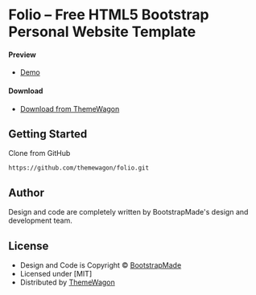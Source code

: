 # Folio – Free HTML5 Bootstrap Personal Website Template

#### Preview

 - [Demo](https://themewagon.github.io/folio/)

#### Download
 - [Download from ThemeWagon](https://themewagon.com/themes/free-bootstrap-4-personal-website-template-portfolio-showcase-page-folio/)
 
 
## Getting Started

Clone from GitHub 
```
https://github.com/themewagon/folio.git
```

## Author

Design and code are completely written by BootstrapMade's design and development team.  


## License

 - Design and Code is Copyright &copy; [BootstrapMade](https://bootstrapmade.com/)
 - Licensed under [MIT]
 - Distributed by [ThemeWagon](https://themewagon.com)
